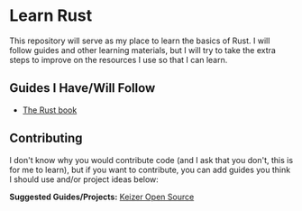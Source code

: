 # Learn Rust
This repository will serve as my place to learn the basics of Rust. I will follow guides and other learning materials, but I will try to take the extra steps to improve on the resources I use so that I can learn.

## Guides I Have/Will Follow

- [The Rust book](https://doc.rust-lang.org/book/)

## Contributing
I don't know why you would contribute code (and I ask that you don't, this is for me to learn), but if you want to contribute, you can add guides you think I should use and/or project ideas below:

**Suggested Guides/Projects:**
[Keizer Open Source](https://github.com/keizerworks)

